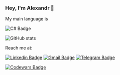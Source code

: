 ### Hey, I'm Alexandr 👋


My main language is 

![C# Badge](https://img.shields.io/badge/C%23-239120?style=for-the-badge&logo=c-sharp&logoColor=white)

<!---
Technologies I'm experienced at:

![JSON Badge](https://img.shields.io/badge/json-5E5C5C?style=for-the-badge&logo=json&logoColor=white)
![GIT Badge](https://img.shields.io/badge/GIT-E44C30?style=for-the-badge&logo=git&logoColor=white)
![VSStudio Badge](https://img.shields.io/badge/Visual_Studio-5C2D91?style=for-the-badge&logo=visual%20studio&logoColor=white)
-->

![GitHub stats](https://github-readme-stats.vercel.app/api?username=GooDCactuS) 

Reach me at:

[![Linkedin Badge](https://img.shields.io/badge/LinkedIn-0077B5?style=for-the-badge&logo=linkedin&logoColor=white)](https://www.linkedin.com/in/alexandr-popov-a5b794181/)
[![Gmail Badge](https://img.shields.io/badge/Gmail-D14836?style=for-the-badge&logo=gmail&logoColor=white)](mailto:marvele98@gmail.com)
[![Telegram Badge](https://img.shields.io/badge/Telegram-2CA5E0?style=for-the-badge&logo=telegram&logoColor=white)](https://t.me/GooDCactuS)


[![Codewars Badge](https://www.codewars.com/users/GooDCactuS/badges/micro)](https://www.codewars.com/users/GooDCactuS)
